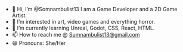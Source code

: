 - 👋 Hi, I’m @Somnambulist13 I am a Game Developer and a 2D Game Artist.
- 👀 I’m interested in art, video games and everything horror.
- 🌱 I’m currently learning Unreal, Godot, CSS, React, HTML.
- 📫 How to reach me @ Sumnambulist13@gmail.com
- 😄 Pronouns: She/Her

<!---
Somnambulist13/Somnambulist13 is a ✨ special ✨ repository because its `README.md` (this file) appears on your GitHub profile.
You can click the Preview link to take a look at your changes.
--->
